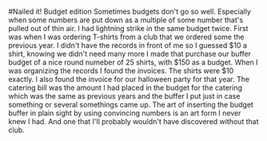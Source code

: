#Nailed it! Budget edition
Sometimes budgets don't go so well.  Especially when some numbers are put down as a multiple of some number that's pulled out of thin air.
I had lightning strike in the same budget twice.  First was when I was ordering T-shirts from a club that we ordered some the previous year.
I didn't have the records in front of me so I guessed $10 a shirt, knowing we didn't need many more I made that purchase our buffer 
budget of a nice round numeber of 25 shirts, with $150 as a budget.  When I was organizing the records I found the invoices. 
The shirts were $10 exactly.  I also found the invoice for our halloween party for that year. The catering bill was the 
amount I had placed in the budget for the catering which was the same as previous years and the buffer I put just in case something 
or several somethings came up.
The art of inserting the budget buffer in plain sight by using convincing numbers is an art form I never knew I had. 
And one that I'll probably wouldn't have discovered without that club.

